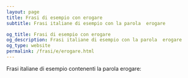 ```yaml
---
layout: page
title: Frasi di esempio con erogare 
subtitle: Frasi italiane di esempio con la parola  erogare

og_title: Frasi di esempio con erogare 
og_description: Frasi italiane di esempio con la parola  erogare
og_type: website
permalink: /frasi/e/erogare.html
---
```


Frasi italiane di esempio contenenti la parola erogare:


